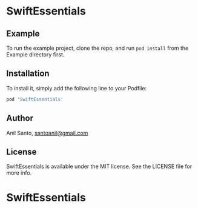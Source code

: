 # SwiftEssentials

## Example

To run the example project, clone the repo, and run `pod install` from the Example directory first.

## Installation

To install it, simply add the following line to your Podfile:

```ruby
pod 'SwiftEssentials'
```

## Author

Anil Santo, santoanil@gmail.com

## License

SwiftEssentials is available under the MIT license. See the LICENSE file for more info.
# SwiftEssentials
